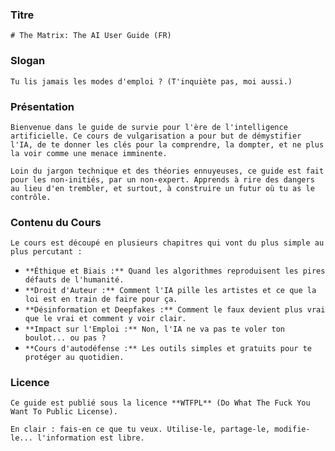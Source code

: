 ### Titre
`# The Matrix: The AI User Guide (FR)`

### Slogan
`Tu lis jamais les modes d'emploi ? (T'inquiète pas, moi aussi.)`

### Présentation
`Bienvenue dans le guide de survie pour l'ère de l'intelligence artificielle. Ce cours de vulgarisation a pour but de démystifier l'IA, de te donner les clés pour la comprendre, la dompter, et ne plus la voir comme une menace imminente.`

`Loin du jargon technique et des théories ennuyeuses, ce guide est fait pour les non-initiés, par un non-expert. Apprends à rire des dangers au lieu d'en trembler, et surtout, à construire un futur où tu as le contrôle.`

### Contenu du Cours
`Le cours est découpé en plusieurs chapitres qui vont du plus simple au plus percutant :`

* `**Éthique et Biais :** Quand les algorithmes reproduisent les pires défauts de l'humanité.`
* `**Droit d'Auteur :** Comment l'IA pille les artistes et ce que la loi est en train de faire pour ça.`
* `**Désinformation et Deepfakes :** Comment le faux devient plus vrai que le vrai et comment y voir clair.`
* `**Impact sur l'Emploi :** Non, l'IA ne va pas te voler ton boulot... ou pas ?`
* `**Cours d'autodéfense :** Les outils simples et gratuits pour te protéger au quotidien.`

### Licence
`Ce guide est publié sous la licence **WTFPL** (Do What The Fuck You Want To Public License).`

`En clair : fais-en ce que tu veux. Utilise-le, partage-le, modifie-le... l'information est libre.`
